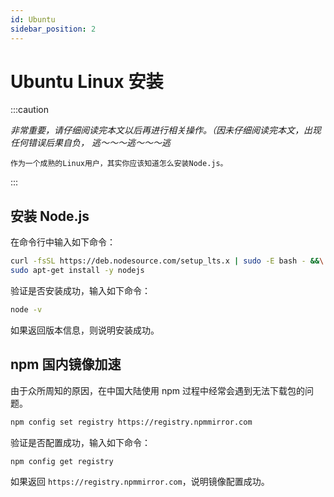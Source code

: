 ```yaml
---
id: Ubuntu
sidebar_position: 2
---
```


# Ubuntu Linux 安装

:::caution

_非常重要，请仔细阅读完本文以后再进行相关操作。（因未仔细阅读完本文，出现任何错误后果自负， 逃～～～逃～～～逃_

`作为一个成熟的Linux用户，其实你应该知道怎么安装Node.js。`

:::

## 安装 Node.js

在命令行中输入如下命令：

```bash
curl -fsSL https://deb.nodesource.com/setup_lts.x | sudo -E bash - &&\
sudo apt-get install -y nodejs
```

验证是否安装成功，输入如下命令：

```bash
node -v
```

如果返回版本信息，则说明安装成功。

## npm 国内镜像加速

由于众所周知的原因，在中国大陆使用 npm 过程中经常会遇到无法下载包的问题。

```bash
npm config set registry https://registry.npmmirror.com
```

验证是否配置成功，输入如下命令：

```bash
npm config get registry
```

如果返回 `https://registry.npmmirror.com`，说明镜像配置成功。
